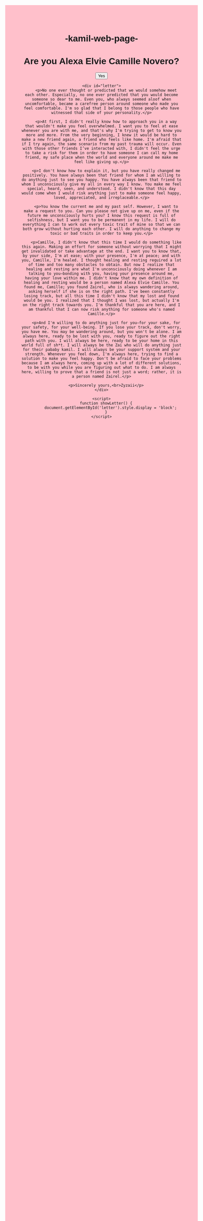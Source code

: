 # -kamil-web-page-
<!DOCTYPE html>
<html lang="en">
<head>
    <meta charset="UTF-8">
    <meta name="viewport" content="width=device-width, initial-scale=1.0">
    <title>Simple Page</title>
    <style>
        body {
            font-family: Arial, sans-serif;
            text-align: center;
            margin-top: 20%;
            background-color: pink; /* Set background color to pink */
        }
        #letter {
            display: none;
            margin: 20px auto;
            padding: 20px;
            width: 80%;
            max-width: 600px;
            background-color: white; /* Background color of the letter */
            border: 2px solid pink; /* Border color matching the background */
            white-space: pre-wrap; /* Ensures line breaks are respected */
            text-align: left;
            color: black; /* Ensure text is readable */
        }
    </style>
</head>
<body>
    <h1>Are you Alexa Elvie Camille Novero?</h1>
    <button onclick="showLetter()">Yes</button>

    <div id="letter">
        <p>No one ever thought or predicted that we would somehow meet each other. Especially, no one ever predicted that you would become someone so dear to me. Even you, who always seemed aloof when uncomfortable, became a carefree person around someone who made you feel comfortable. I'm so glad that I belong to those people who have witnessed that side of your personality.</p>

        <p>At first, I didn't really know how to approach you in a way that wouldn't make you feel overwhelmed. I want you to feel at ease whenever you are with me, and that's why I'm trying to get to know you more and more. From the very beginning, I knew it would be hard to make a new friend again, a friend who feels like home. I'm afraid that if I try again, the same scenario from my past trauma will occur. Even with those other friends I’ve interacted with, I didn't feel the urge to take a risk for them in order to have someone I can call my home friend, my safe place when the world and everyone around me make me feel like giving up.</p>

        <p>I don't know how to explain it, but you have really changed me positively. You have always been that friend for whom I am willing to do anything just to see you happy. You have always been that friend to whom I unconsciously give my all in every way I know. You make me feel special, heard, seen, and understood. I didn't know that this day would come when I would risk anything just to make someone feel happy, loved, appreciated, and irreplaceable.</p>

        <p>You know the current me and my past self. However, I want to make a request to you. Can you please not give up on me, even if the future me unconsciously hurts you? I know this request is full of selfishness, but I want you to be permanent in my life. I will do everything I can to work out every toxic trait of mine so that we can both grow without hurting each other. I will do anything to change my toxic or bad traits in order to keep you.</p>

        <p>Camille, I didn't know that this time I would do something like this again. Making an effort for someone without worrying that I might get invalidated or take advantage at the end. I want you to know that, by your side, I'm at ease; with your presence, I'm at peace; and with you, Camille, I'm healed. I thought healing and resting required a lot of time and too many obstacles to obtain. But now I realize that healing and resting are what I'm unconsciously doing whenever I am talking to you—bonding with you, having your presence around me, having your love within me. I didn't know that my own definition of healing and resting would be a person named Alexa Elvie Camille. You found me, Camille; you found Zairel, who is always wandering around, asking herself if she is on the right path. I've been constantly losing track, but all this time I didn't know that my lost and found would be you. I realized that I thought I was lost, but actually I'm on the right track towards you. I'm thankful that you are here, and I am thankful that I can now risk anything for someone who's named Camille.</p>

        <p>And I'm willing to do anything just for you—for your sake, for your safety, for your well-being. If you lose your track, don't worry, you have me. You may be wandering around, but you won't be alone. I am always here, ready to be lost with you, ready to figure out the right path with you. I will always be here, ready to be your home in this world full of sh*t. I will always be the Zai who will do anything just for their pababy kamil. I will always be your support system and your strength. Whenever you feel down, I'm always here, trying to find a solution to make you feel happy. Don't be afraid to face your problems because I am always here, coming up with a lot of different solutions, to be with you while you are figuring out what to do. I am always here, willing to prove that a friend is not just a word; rather, it is a person named Zairel.</p>

        <p>Sincerely yours,<br>Zyzaii</p>
    </div>

    <script>
        function showLetter() {
            document.getElementById('letter').style.display = 'block';
        }
    </script>
</body>
</html>
